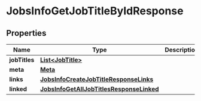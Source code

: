 

# JobsInfoGetJobTitleByIdResponse


## Properties

| Name | Type | Description | Notes |
|------------ | ------------- | ------------- | -------------|
|**jobTitles** | [**List&lt;JobTitle&gt;**](JobTitle.md) |  |  [optional] |
|**meta** | [**Meta**](Meta.md) |  |  [optional] |
|**links** | [**JobsInfoCreateJobTitleResponseLinks**](JobsInfoCreateJobTitleResponseLinks.md) |  |  [optional] |
|**linked** | [**JobsInfoGetAllJobTitlesResponseLinked**](JobsInfoGetAllJobTitlesResponseLinked.md) |  |  [optional] |



